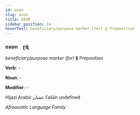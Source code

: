 ```yaml
---
id: oxon
slug: oxon
title: OXON
sidebar_position: 14
hoverText: beneficiary/purpose marker (for) § Preposition
---
```


### oxon&emsp;<span kind="abugida">ɽɋ̃</span>

*beneficiary/purpose marker (for)* **§** Preposition

**Verb**: -

**Noun**: -

**Modifier**: -

Hijazi Arabic عشان ʕašān undefined

*Afroasiatic Language Family*